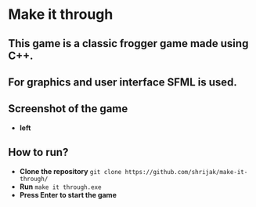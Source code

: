 # Make it through
## This game is a classic frogger game made using C++.
## For graphics and user interface SFML is used.

## Screenshot of the game
- **left**

## How to run?
- **Clone the repository** ```git clone https://github.com/shrijak/make-it-through/```
- **Run** ```make it through.exe```
- **Press Enter to start the game**
